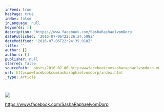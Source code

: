 ```yaml
---
inFeed: true
hasPage: true
inNav: false
inLanguage: null
keywords: []
description: 'https://www.facebook.com/SashaRaphaelvomDorp'
datePublished: '2016-07-06T22:26:24.508Z'
dateModified: '2016-07-06T22:24:39.018Z'
title: ''
author: []
authors: []
publisher: null
starred: false
sourcePath: _posts/2016-07-06-httpswwwfacebookcomsasharaphaelvomdorp.md
url: httpswwwfacebookcomsasharaphaelvomdorp/index.html
_type: Article

---
```

![](https://the-grid-user-content.s3-us-west-2.amazonaws.com/d1540e72-b562-4896-8b5e-4f805e96f430.jpg)

https://www.facebook.com/SashaRaphaelvomDorp